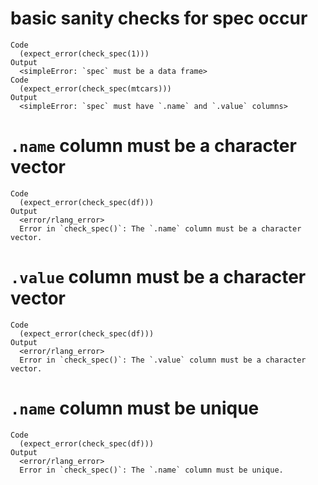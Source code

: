 # basic sanity checks for spec occur

    Code
      (expect_error(check_spec(1)))
    Output
      <simpleError: `spec` must be a data frame>
    Code
      (expect_error(check_spec(mtcars)))
    Output
      <simpleError: `spec` must have `.name` and `.value` columns>

# `.name` column must be a character vector

    Code
      (expect_error(check_spec(df)))
    Output
      <error/rlang_error>
      Error in `check_spec()`: The `.name` column must be a character vector.

# `.value` column must be a character vector

    Code
      (expect_error(check_spec(df)))
    Output
      <error/rlang_error>
      Error in `check_spec()`: The `.value` column must be a character vector.

# `.name` column must be unique

    Code
      (expect_error(check_spec(df)))
    Output
      <error/rlang_error>
      Error in `check_spec()`: The `.name` column must be unique.

